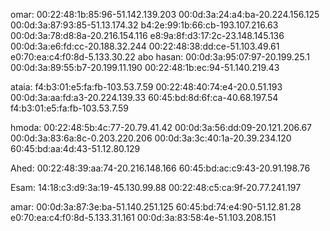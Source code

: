 omar: 
00:22:48:1b:85:96-51.142.139.203
00:0d:3a:24:a4:ba-20.224.156.125
00:0d:3a:87:93:85-51.13.174.32
b4:2e:99:1b:66:cb-193.107.216.63
00:0d:3a:78:d8:8a-20.216.154.116
e8:9a:8f:d3:17:2c-23.148.145.136
00:0d:3a:e6:fd:cc-20.188.32.244
00:22:48:38:dd:ce-51.103.49.61
e0:70:ea:c4:f0:8d-5.133.30.22
abo hasan: 
00:0d:3a:95:07:97-20.199.25.1
00:0d:3a:89:55:b7-20.199.11.190
00:22:48:1b:ec:94-51.140.219.43

ataia: 
f4:b3:01:e5:fa:fb-103.53.7.59
00:22:48:40:74:e4-20.0.51.193
00:0d:3a:aa:fd:a3-20.224.139.33
60:45:bd:8d:6f:ca-40.68.197.54
f4:b3:01:e5:fa:fb-103.53.7.59

hmoda: 
00:22:48:5b:4c:77-20.79.41.42
00:0d:3a:56:dd:09-20.121.206.67
00:0d:3a:83:6a:8c-0.203.220.206 
00:0d:3a:3c:40:1a-20.39.234.120
60:45:bd:aa:4d:43-51.12.80.129

Ahed: 
00:22:48:39:aa:74-20.216.148.166
60:45:bd:ac:c9:43-20.91.198.76

Esam: 
14:18:c3:d9:3a:19-45.130.99.88
00:22:48:c5:ca:9f-20.77.241.197

amar: 
00:0d:3a:87:3e:ba-51.140.251.125
60:45:bd:74:e4:90-51.12.81.28
e0:70:ea:c4:f0:8d-5.133.31.161
00:0d:3a:83:58:4e-51.103.208.151
